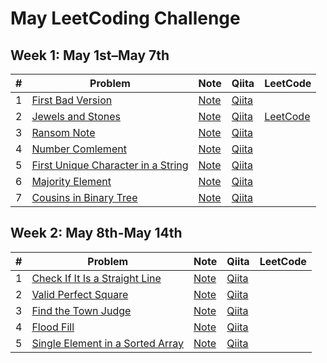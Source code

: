 # May LeetCoding Challenge

## Week 1: May 1st–May 7th

| # | Problem | Note | Qiita | LeetCode
|:---:|---|---|---|---|
| 1 | [First Bad Version](https://leetcode.com/explore/challenge/card/may-leetcoding-challenge/534/week-1-may-1st-may-7th/3316/) | [Note](w1d1_first_bad_version) | [Qiita](https://qiita.com/vc7/items/25e12aa48d2d2dc0877a) |
| 2 | [Jewels and Stones](https://leetcode.com/explore/featured/card/may-leetcoding-challenge/534/week-1-may-1st-may-7th/3317/) | [Note](w1d2_jewels_and_stones) | [Qiita](https://qiita.com/vc7/items/395c629ac3d1a0fc18cf) | [LeetCode](https://leetcode.com/problems/jewels-and-stones/discuss/608435/Swift-1-liner-using-higher-order-function) |
| 3 | [Ransom Note](https://leetcode.com/explore/challenge/card/may-leetcoding-challenge/534/week-1-may-1st-may-7th/3318/) | [Note](w1d3_ransom_note) | [Qiita](https://qiita.com/vc7/items/6e07c1ce625388156ab0)
| 4 | [Number Comlement](https://leetcode.com/explore/challenge/card/may-leetcoding-challenge/534/week-1-may-1st-may-7th/3319/) | [Note](w1d4_number_complement) | [Qiita](https://qiita.com/vc7/items/efd25fa456cef1f469e7)
| 5 | [First Unique Character in a String](https://leetcode.com/explore/challenge/card/may-leetcoding-challenge/534/week-1-may-1st-may-7th/3320/) | [Note](w1d5_first_unique_character_in_a_string) | [Qiita](https://qiita.com/vc7/items/05bb4b220c49e8d07333)
| 6 | [Majority Element](https://leetcode.com/explore/challenge/card/may-leetcoding-challenge/534/week-1-may-1st-may-7th/3321/) | [Note](w1d6_majority_element) | [Qiita](https://qiita.com/vc7/items/2ea8c8af7fdecae5076a)
| 7 | [Cousins in Binary Tree](https://leetcode.com/explore/challenge/card/may-leetcoding-challenge/534/week-1-may-1st-may-7th/3322/) | [Note](w1d7_cousins_in_binary_tree) | [Qiita](https://qiita.com/vc7/items/d9bb1e0e8908ed3b93a2)

## Week 2: May 8th-May 14th

| # | Problem | Note | Qiita | LeetCode
|:---:|---|---|---|---|
| 1 | [Check If It Is a Straight Line](https://leetcode.com/explore/featured/card/may-leetcoding-challenge/535/week-2-may-8th-may-14th/3323/) | [Note](w2d1_check_if_it_is_a_straight_line) | [Qiita](https://qiita.com/vc7/items/8290c1a09ca08d349c2f) |
| 2 | [Valid Perfect Square](https://leetcode.com/explore/challenge/card/may-leetcoding-challenge/535/week-2-may-8th-may-14th/3324/) | [Note](w2d2_valid_perfect_square) | [Qiita](https://qiita.com/vc7/items/ee8cf95d915989785d88)
| 3 | [Find the Town Judge](https://leetcode.com/explore/featured/card/may-leetcoding-challenge/535/week-2-may-8th-may-14th/3325/) | [Note](w2d3_find_the_town_judge) | [Qiita](https://qiita.com/vc7/items/771a8bd0358c6606594d)
| 4 | [Flood Fill](https://leetcode.com/explore/challenge/card/may-leetcoding-challenge/535/week-2-may-8th-may-14th/3326/) | [Note](w2d4_flood_fill) | [Qiita](https://qiita.com/vc7/items/991b194c795b9f27a180)
| 5 | [Single Element in a Sorted Array](https://leetcode.com/explore/challenge/card/may-leetcoding-challenge/535/week-2-may-8th-may-14th/3327/) | [Note](w2d5_single_element_in_a_sorted_array) | [Qiita](https://qiita.com/vc7/items/8880fa6468790fe96a12)
